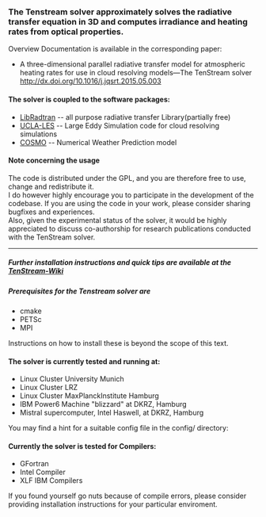 ### The Tenstream solver approximately solves the radiative transfer equation in 3D and computes irradiance and heating rates from optical properties.

  Overview Documentation is available in the corresponding paper:
  * A three-dimensional parallel radiative transfer model for atmospheric heating rates for use in cloud resolving models—The TenStream solver
  <http://dx.doi.org/10.1016/j.jqsrt.2015.05.003>

#### The solver is coupled to the software packages:
  * [LibRadtran](http://www.libradtran.org)  -- all purpose radiative transfer Library(partially free)
  * [UCLA-LES](http://www.github.com/uclales/uclales)    -- Large Eddy Simulation code for cloud resolving simulations
  * [COSMO](http://www.cosmo-model.org)       -- Numerical Weather Prediction model 

#### Note concerning the usage
  The code is distributed under the GPL, and you are therefore free to use, change and redistribute it.  
  I do however highly encourage you to participate in the development of the codebase.
  If you are using the code in your work, please consider sharing bugfixes and experiences.  
  Also, given the experimental status of the solver, it would be highly appreciated to discuss co-authorship for research   publications conducted with the TenStream solver.

---

##### Further installation instructions and quick tips are available at the [TenStream-Wiki](https://github.com/tenstream/tenstream/wiki)

##### Prerequisites for the Tenstream solver are
  * cmake
  * PETSc
  * MPI

Instructions on how to install these is beyond the scope of this text.

#### The solver is currently tested and running at:
* Linux Cluster University Munich
* Linux Cluster LRZ
* Linux Cluster MaxPlanckInstitute Hamburg
* IBM Power6  Machine "blizzard" at DKRZ, Hamburg
* Mistral supercomputer, Intel Haswell, at DKRZ, Hamburg
 
You may find a hint for a suitable config file in the config/ directory:

#### Currently the solver is tested for Compilers:

* GFortran
* Intel Compiler
* XLF IBM Compilers

If you found yourself go nuts because of compile errors,
please consider providing installation instructions
for your particular enviroment.



